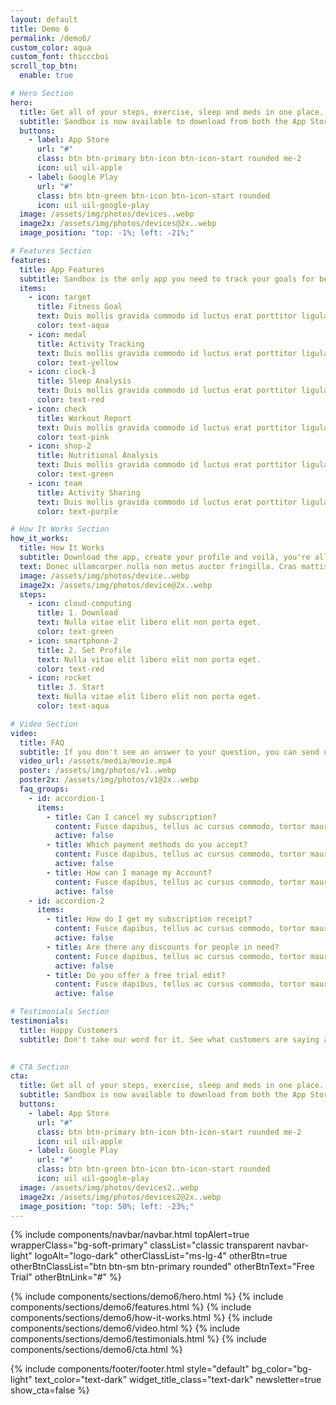 ```yaml
---
layout: default
title: Demo 6
permalink: /demo6/
custom_color: aqua
custom_font: thicccboi
scroll_top_btn:
  enable: true 

# Hero Section
hero:
  title: Get all of your steps, exercise, sleep and meds in one place.
  subtitle: Sandbox is now available to download from both the App Store and Google Play Store.
  buttons:
    - label: App Store
      url: "#"
      class: btn btn-primary btn-icon btn-icon-start rounded me-2
      icon: uil uil-apple
    - label: Google Play
      url: "#"
      class: btn btn-green btn-icon btn-icon-start rounded
      icon: uil uil-google-play
  image: /assets/img/photos/devices..webp
  image2x: /assets/img/photos/devices@2x..webp
  image_position: "top: -1%; left: -21%;"

# Features Section
features:
  title: App Features
  subtitle: Sandbox is the only app you need to track your goals for better health.
  items:
    - icon: target
      title: Fitness Goal
      text: Duis mollis gravida commodo id luctus erat porttitor ligula, eget lacinia odio sem aget elit nullam quis risus eget.
      color: text-aqua
    - icon: medal
      title: Activity Tracking
      text: Duis mollis gravida commodo id luctus erat porttitor ligula, eget lacinia odio sem aget elit nullam quis risus eget.
      color: text-yellow
    - icon: clock-3
      title: Sleep Analysis
      text: Duis mollis gravida commodo id luctus erat porttitor ligula, eget lacinia odio sem aget elit nullam quis risus eget.
      color: text-red
    - icon: check
      title: Workout Report
      text: Duis mollis gravida commodo id luctus erat porttitor ligula, eget lacinia odio sem aget elit nullam quis risus eget.
      color: text-pink
    - icon: shop-2
      title: Nutritional Analysis
      text: Duis mollis gravida commodo id luctus erat porttitor ligula, eget lacinia odio sem aget elit nullam quis risus eget.
      color: text-green
    - icon: team
      title: Activity Sharing
      text: Duis mollis gravida commodo id luctus erat porttitor ligula, eget lacinia odio sem aget elit nullam quis risus eget.
      color: text-purple

# How It Works Section
how_it_works:
  title: How It Works
  subtitle: Download the app, create your profile and voilà, you're all set!
  text: Donec ullamcorper nulla non metus auctor fringilla. Cras mattis consectetur purus sit amet fermentum. Integer posuere erat a ante venenatis dapibus posuere velit aliquet. Nulla vitae elit libero. Etiam porta sem malesuada magna mollis euismod. Fusce dapibus, tellus ac cursus commodo.
  image: /assets/img/photos/device..webp
  image2x: /assets/img/photos/device@2x..webp
  steps:
    - icon: cloud-computing
      title: 1. Download
      text: Nulla vitae elit libero elit non porta eget.
      color: text-green
    - icon: smartphone-2
      title: 2. Set Profile
      text: Nulla vitae elit libero elit non porta eget.
      color: text-red
    - icon: rocket
      title: 3. Start
      text: Nulla vitae elit libero elit non porta eget.
      color: text-aqua

# Video Section
video:
  title: FAQ
  subtitle: If you don't see an answer to your question, you can send us an email from our contact form.
  video_url: /assets/media/movie.mp4
  poster: /assets/img/photos/v1..webp
  poster2x: /assets/img/photos/v1@2x..webp
  faq_groups:
    - id: accordion-1
      items:
        - title: Can I cancel my subscription?
          content: Fusce dapibus, tellus ac cursus commodo, tortor mauris condimentum nibh, ut fermentum massa justo sit amet risus. Cras mattis consectetur purus sit amet fermentum. Praesent commodo cursus magna, vel scelerisque nisl consectetur et. Cum sociis natoque penatibus et magnis dis parturient montes, nascetur ridiculus mus. Donec sed odio dui. Cras justo odio, dapibus ac facilisis.
          active: false
        - title: Which payment methods do you accept?
          content: Fusce dapibus, tellus ac cursus commodo, tortor mauris condimentum nibh, ut fermentum massa justo sit amet risus. Cras mattis consectetur purus sit amet fermentum. Praesent commodo cursus magna, vel scelerisque nisl consectetur et. Cum sociis natoque penatibus et magnis dis parturient montes, nascetur ridiculus mus. Donec sed odio dui. Cras justo odio, dapibus ac facilisis.
          active: false
        - title: How can I manage my Account?
          content: Fusce dapibus, tellus ac cursus commodo, tortor mauris condimentum nibh, ut fermentum massa justo sit amet risus. Cras mattis consectetur purus sit amet fermentum. Praesent commodo cursus magna, vel scelerisque nisl consectetur et. Cum sociis natoque penatibus et magnis dis parturient montes, nascetur ridiculus mus. Donec sed odio dui. Cras justo odio, dapibus ac facilisis.
          active: false
    - id: accordion-2
      items:
        - title: How do I get my subscription receipt?
          content: Fusce dapibus, tellus ac cursus commodo, tortor mauris condimentum nibh, ut fermentum massa justo sit amet risus. Cras mattis consectetur purus sit amet fermentum. Praesent commodo cursus magna, vel scelerisque nisl consectetur et. Cum sociis natoque penatibus et magnis dis parturient montes, nascetur ridiculus mus. Donec sed odio dui. Cras justo odio, dapibus ac facilisis.
          active: false
        - title: Are there any discounts for people in need?
          content: Fusce dapibus, tellus ac cursus commodo, tortor mauris condimentum nibh, ut fermentum massa justo sit amet risus. Cras mattis consectetur purus sit amet fermentum. Praesent commodo cursus magna, vel scelerisque nisl consectetur et. Cum sociis natoque penatibus et magnis dis parturient montes, nascetur ridiculus mus. Donec sed odio dui. Cras justo odio, dapibus ac facilisis.
          active: false
        - title: Do you offer a free trial edit?
          content: Fusce dapibus, tellus ac cursus commodo, tortor mauris condimentum nibh, ut fermentum massa justo sit amet risus. Cras mattis consectetur purus sit amet fermentum. Praesent commodo cursus magna, vel scelerisque nisl consectetur et. Cum sociis natoque penatibus et magnis dis parturient montes, nascetur ridiculus mus. Donec sed odio dui. Cras justo odio, dapibus ac facilisis.
          active: false

# Testimonials Section
testimonials:
  title: Happy Customers
  subtitle: Don't take our word for it. See what customers are saying about us.
  

# CTA Section
cta:
  title: Get all of your steps, exercise, sleep and meds in one place.
  subtitle: Sandbox is now available to download from both the App Store and Google Play Store.
  buttons:
    - label: App Store
      url: "#"
      class: btn btn-primary btn-icon btn-icon-start rounded me-2
      icon: uil uil-apple
    - label: Google Play
      url: "#"
      class: btn btn-green btn-icon btn-icon-start rounded
      icon: uil uil-google-play
  image: /assets/img/photos/devices2..webp
  image2x: /assets/img/photos/devices2@2x..webp
  image_position: "top: 50%; left: -23%;"
---
```

<div class="content-wrapper">
<!-- HEADER -->

  {% include components/navbar/navbar.html 
    topAlert=true
    wrapperClass="bg-soft-primary"
    classList="classic transparent navbar-light"
    logoAlt="logo-dark"
    otherClassList="ms-lg-4"
    otherBtn=true
    otherBtnClassList="btn btn-sm btn-primary rounded"
    otherBtnText="Free Trial"
    otherBtnLink="#"
%}

<!-- /header -->

{% include components/sections/demo6/hero.html %}
{% include components/sections/demo6/features.html %}
{% include components/sections/demo6/how-it-works.html %}
{% include components/sections/demo6/video.html %}
{% include components/sections/demo6/testimonials.html %}
{% include components/sections/demo6/cta.html %}

{% include components/footer/footer.html 
  style="default" 
  bg_color="bg-light"
  text_color="text-dark"
  widget_title_class="text-dark"
  newsletter=true
  show_cta=false
%}
</div>
